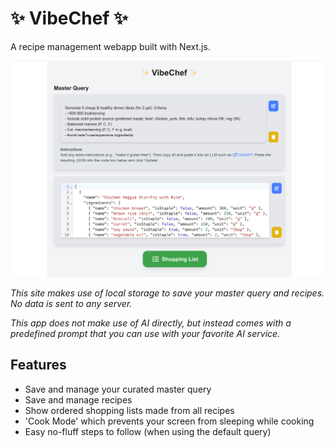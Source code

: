 # ✨ VibeChef ✨

A recipe management webapp built with Next.js.

![site preview](./res/screenshot.png)

*This site makes use of local storage to save your master query and recipes. No data is sent to any server.*

*This app does not make use of AI directly, but instead comes with a predefined prompt that you can use with your favorite AI service.*

## Features

- Save and manage your curated master query
- Save and manage recipes
- Show ordered shopping lists made from all recipes
- 'Cook Mode' which prevents your screen from sleeping while cooking
- Easy no-fluff steps to follow (when using the default query)